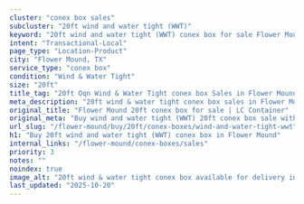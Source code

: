 ```yaml
---
cluster: "conex box sales"
subcluster: "20ft wind and water tight (WWT)"
keyword: "20ft wind and water tight (WWT) conex box for sale Flower Mound, TX"
intent: "Transactional-Local"
page_type: "Location-Product"
city: "Flower Mound, TX"
service_type: "conex box"
condition: "Wind & Water Tight"
size: "20ft"
title_tag: "20ft Oqn Wind & Water Tight conex box Sales in Flower Mound | LC Container"
meta_description: "20ft wind & water tight conex box sales in Flower Mound. Fast delivery, competitive pricing. Serving conex boxes area. Quote ID: KO8. Call (214) 524-4168 for your free quote today."
original_title: "Flower Mound 20ft conex box for sale | LC Container"
original_meta: "Buy wind and water tight (WWT) 20ft conex box sale with local delivery in Flower Mound, TX. LC Container — local Since 2003. Request a fast quote today."
url_slug: "/flower-mound/buy/20ft/conex-boxes/wind-and-water-tight-wwt"
h1: "Buy 20ft wind and water tight (WWT) conex box in Flower Mound"
internal_links: "/flower-mound/conex-boxes/sales"
priority: 3
notes: ""
noindex: true
image_alt: "20ft wind & water tight conex box available for delivery in Flower Mound"
last_updated: "2025-10-20"
---
```


<!-- TODO: Add unique city/inventory copy, images, and internal links here. -->
